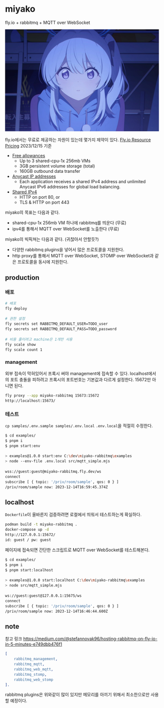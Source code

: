 # miyako

fly.io + rabbitmq + MQTT over WebSocket

![miyako](./documents/FyBBCXXaIAIZ-8h.jpg)

fly.io에서는 무료로 제공하는 자원이 있는데 몇가지 제약이 있다.
[Fly.io Resource Pricing](https://fly.io/docs/about/pricing/)
2023/12/15 기준

* [Free allowances](https://fly.io/docs/about/pricing/#free-allowances)
	* Up to 3 shared-cpu-1x 256mb VMs
	* 3GB persistent volume storage (total)
	* 160GB outbound data transfer
* [Anycast IP addresses](https://fly.io/docs/about/pricing/#anycast-ip-addresses)
	* Each application receives a shared IPv4 address and unlimited Anycast IPv6 addresses for global load balancing.
* [Shared IPv4](https://fly.io/docs/reference/services/#shared-ipv4)
	* HTTP on port 80, or
	* TLS & HTTP on port 443

miyako의 목표는 다음과 같다.

* shared-cpu-1x 256mb VM 하나에 rabbitmq를 띄운다 (무료)
* ipv4를 통해서 MQTT over WebSocket를 노출한다 (무료)

miyako의 빅픽쳐는 다음과 같다. (귀찮아서 안할듯?)

* 다양한 rabbitmq plugins을 넣어서 많은 프로토콜을 지원한다.
* http proxy를 통해서 MQTT over WebSocket, STOMP over WebSocket과 같은 프로토콜을 동시에 지원한다.

## production
### 배포

```sh
# 배포
fly deploy

# 권한 설정
fly secrets set RABBITMQ_DEFAULT_USER=TODO_user
fly secrets set RABBITMQ_DEFAULT_PASS=TODO_password

# 비용 줄이려고 machine은 1개만 사용
fly scale show
fly scale count 1
```

### management

외부 접속이 막혀있어서 프록시 써야 management에 접속할 수 있다.
localhost에서의 포트 충돌을 피하려고 프록시의 포트번호는 기본값과 다르게 설정한다.
15672만 아니면 된다.

```sh
fly proxy --app miyako-rabbitmq 15673:15672
http://localhost:15673/
```

### 테스트

`cp samples/.env.sample samples/.env.local`
`.env.local`을 적절히 수정한다.

```sh
$ cd examples/
$ pnpm i
$ pnpm start:env

> examples@1.0.0 start:env C:\dev\miyako-rabbitmq\examples
> node --env-file .env.local src/mqtt_simple.mjs

wss://guest:guest@miyako-rabbitmq.fly.dev/ws
connect
subscribe [ { topic: '/priv/room/sample', qos: 0 } ]
/priv/room/sample now: 2023-12-14T16:59:45.374Z
```

## localhost

`Dockerfile`이 올바른지 검증하려면 로컬에서 띄워서 테스트하는게 확실하다.

```sh
podman build -t miyako-rabbitmq .
docker-compose up -d
http://127.0.0.1:15672/
id: guest / pw: guest
```

페이지에 접속되면 간단한 스크립트로 MQTT over WebSocket를 테스트해본다.

```sh
$ cd examples/
$ pnpm i
$ pnpm start:localhost

> examples@1.0.0 start:localhost C:\dev\miyako-rabbitmq\examples
> node src/mqtt_simple.mjs

ws://guest:guest@127.0.0.1:15675/ws
connect
subscribe [ { topic: '/priv/room/sample', qos: 0 } ]
/priv/room/sample now: 2023-12-14T16:46:44.600Z
```

## note

참고 링크
https://medium.com/@stefannovak96/hosting-rabbitmq-on-fly-io-in-5-minutes-e749dbb476f1


```erlang
[
	rabbitmq_management,
	rabbitmq_mqtt,
	rabbitmq_web_mqtt,
	rabbitmq_stomp,
	rabbitmq_web_stomp
].
```

rabbitmq plugins은 위와같이 많이 있지만 메모리를 아끼기 위해서 최소한으로만 사용할 예정이다.
